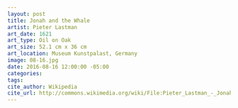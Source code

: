 ```yaml
---
layout: post
title: Jonah and the Whale
artist: Pieter Lastman
art_date: 1621
art_type: Oil on Oak
art_size: 52.1 cm x 36 cm
art_location: Museum Kunstpalast, Germany
image: 08-16.jpg
date: 2016-08-16 12:00:00 -05:00
categories:
tags:
cite_author: Wikipedia
cite_url: http://commons.wikimedia.org/wiki/File:Pieter_Lastman_-_Jonah_and_the_Whale_-_Google_Art_Project.jpg
---
```

